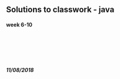 <h2> Solutions to classwork - java</h2>


<h4>week 6-10</h4>

<br>
<br>

<br>
<br>




<h5>11/08/2018 </h5>
